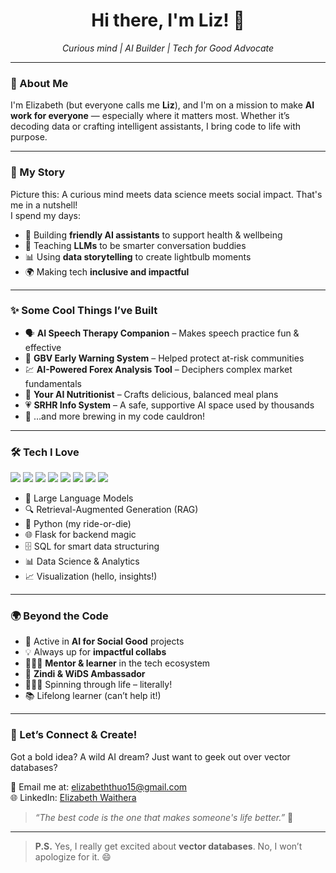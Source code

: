 <h1 align="center">Hi there, I'm Liz! 👋</h1>
<p align="center">
  <em>Curious mind | AI Builder | Tech for Good Advocate</em>
</p>

---

### 🚀 About Me  

I'm Elizabeth (but everyone calls me **Liz**), and I'm on a mission to make **AI work for everyone** — especially where it matters most. Whether it’s decoding data or crafting intelligent assistants, I bring code to life with purpose.

---

### 🧠 My Story  

Picture this: A curious mind meets data science meets social impact. That's me in a nutshell!  
I spend my days:

- 🤖 Building **friendly AI assistants** to support health & wellbeing  
- 💬 Teaching **LLMs** to be smarter conversation buddies  
- 📊 Using **data storytelling** to create lightbulb moments  
- 🌍 Making tech **inclusive and impactful**

---

### ✨ Some Cool Things I’ve Built  

- 🗣️ **AI Speech Therapy Companion** – Makes speech practice fun & effective  
- 🛑 **GBV Early Warning System** – Helped protect at-risk communities  
- 💹 **AI-Powered Forex Analysis Tool** – Deciphers complex market fundamentals  
- 🥗 **Your AI Nutritionist** – Crafts delicious, balanced meal plans  
- 💗 **SRHR Info System** – A safe, supportive AI space used by thousands  
- 🔮 …and more brewing in my code cauldron!

---

### 🛠️ Tech I Love  

<p>
  <img src="https://img.shields.io/badge/Python-3776AB?style=for-the-badge&logo=python&logoColor=white"/>
  <img src="https://img.shields.io/badge/Flask-000000?style=for-the-badge&logo=flask&logoColor=white"/>
  <img src="https://img.shields.io/badge/SQL-4479A1?style=for-the-badge&logo=mysql&logoColor=white"/>
  <img src="https://img.shields.io/badge/RAG-blueviolet?style=for-the-badge&logo=researchgate&logoColor=white"/>
  <img src="https://img.shields.io/badge/LLMs-orange?style=for-the-badge&logo=openai&logoColor=white"/>
  <img src="https://img.shields.io/badge/Data_Science-06B6D4?style=for-the-badge&logo=chartdotjs&logoColor=white"/>
  <img src="https://img.shields.io/badge/Streamlit-FF4B4B?style=for-the-badge&logo=streamlit&logoColor=white"/>
  <img src="https://img.shields.io/badge/PowerBI-F2C811?style=for-the-badge&logo=powerbi&logoColor=black"/>
</p>

- 🧠 Large Language Models  
- 🔍 Retrieval-Augmented Generation (RAG)  
- 🐍 Python (my ride-or-die)  
- 🌐 Flask for backend magic  
- 🗄️ SQL for smart data structuring  
- 📊 Data Science & Analytics  
- 📈 Visualization (hello, insights!)  

---

### 🌍 Beyond the Code  

- 🤝 Active in **AI for Social Good** projects  
- 💡 Always up for **impactful collabs**  
- 👩🏽‍🏫 **Mentor & learner** in the tech ecosystem  
- 🌟 **Zindi & WiDS Ambassador**  
- 🚴🏽‍♀️ Spinning through life – literally!  
- 📚 Lifelong learner (can’t help it!)

---

### 💌 Let’s Connect & Create!  

Got a bold idea? A wild AI dream? Just want to geek out over vector databases?

📧 Email me at: [elizabeththuo15@gmail.com](mailto:elizabeththuo15@gmail.com)  
🌐 LinkedIn: [Elizabeth Waithera](https://www.linkedin.com/in/elizabeth-thuo-a6820310a/)

> *“The best code is the one that makes someone's life better.”* 🌟

---

> **P.S.** Yes, I really get excited about **vector databases**. No, I won’t apologize for it. 😄






